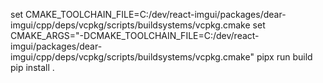 set CMAKE_TOOLCHAIN_FILE=C:/dev/react-imgui/packages/dear-imgui/cpp/deps/vcpkg/scripts/buildsystems/vcpkg.cmake
set CMAKE_ARGS="-DCMAKE_TOOLCHAIN_FILE=C:/dev/react-imgui/packages/dear-imgui/cpp/deps/vcpkg/scripts/buildsystems/vcpkg.cmake"
pipx run build
pip install .